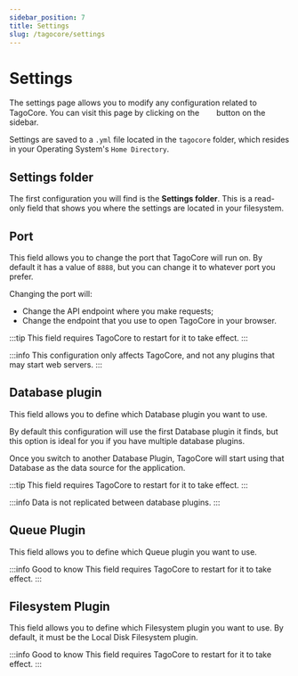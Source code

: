 ```yaml
---
sidebar_position: 7
title: Settings
slug: /tagocore/settings
---
```


# Settings

The settings page allows you to modify any configuration related to TagoCore. You can visit this page by clicking on the &nbsp;<img src="/docs_imagem/tagocore/icons/cog.svg" width="15px"/>&nbsp; button on the sidebar.

Settings are saved to a `.yml` file located in the `tagocore` folder, which resides in your Operating System's `Home Directory`.

## Settings folder

The first configuration you will find is the **Settings folder**. This is a read-only field that shows you where the settings are located in your filesystem.

## Port

This field allows you to change the port that TagoCore will run on. By default it has a value of `8888`, but you can change it to whatever port you prefer.

Changing the port will:

- Change the API endpoint where you make requests;
- Change the endpoint that you use to open TagoCore in your browser.

:::tip
This field requires TagoCore to restart for it to take effect.
:::

:::info
This configuration only affects TagoCore, and not any plugins that may start web servers.
:::

## Database plugin

This field allows you to define which Database plugin you want to use.

By default this configuration will use the first Database plugin it finds, but this option is ideal for you if you have multiple database plugins.

Once you switch to another Database Plugin, TagoCore will start using that Database as the data source for the application.

:::tip
This field requires TagoCore to restart for it to take effect.
::: 

:::info
Data is not replicated between database plugins.
:::

## Queue Plugin

This field allows you to define which Queue plugin you want to use.

:::info Good to know
This field requires TagoCore to restart for it to take effect.
:::

## Filesystem Plugin

This field allows you to define which Filesystem plugin you want to use. By default, it must be the Local Disk Filesystem plugin.

:::info Good to know
This field requires TagoCore to restart for it to take effect.
:::
